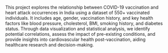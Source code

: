 This project explores the relationship between COVID-19 vaccination and heart attack occurrences in India using a dataset of 550+ vaccinated individuals. It includes age, gender, vaccination history, and key health factors like blood pressure, cholesterol, BMI, smoking history, and diabetes status. Through data visualization and statistical analysis, we identify potential correlations, assess the impact of pre-existing conditions, and provide insights into cardiovascular health post-vaccination, aiding healthcare research and decision-making.
